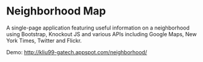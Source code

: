 # Neighborhood Map

A single-page application featuring useful information on a neighborhood using Bootstrap, Knockout JS and various APIs including Google Maps, New York Times, Twitter and Flickr.

Demo: http://kliu99-gatech.appspot.com/neighborhood/
